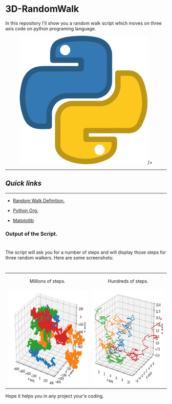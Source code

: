 # 3D-RandomWalk

In this repository I'll show you a random walk script which moves on three axis code on python programing language.

<p align="center">
  <img src="https://github.com/AlexTrR/3D-RandomWalk/blob/main/Docs/Python.png?raw=true" width=400 height=400>/>
</p>

---
## _Quick links_
---

- [Random Walk Definition.](https://en.wikipedia.org/wiki/Random_walk#:~:text=In%20mathematics%2C%20a%20random%20walk,space%20such%20as%20the%20integers.)

- [Python Org.](https://www.python.org/)

- [Matplotlib](https://matplotlib.org/)

### Output of the Script.
#

The script will ask you for a number of steps and will display those steps for three random walkers.
Here are some screenshots:
#

 <table>
   <tr>
     <td><p align="center">Millions of steps.</p></td>
     <td><p align="center">Hundreds of steps.</p></td>
   </tr>
   <tr>
     <td><img src="https://github.com/AlexTrR/3D-RandomWalk/blob/main/Docs/Captura%20II.PNG" width=400 height=300></td>
     <td><img src="https://github.com/AlexTrR/3D-RandomWalk/blob/main/Docs/Captura.PNG" width=350 height=300></td>
   </tr>
 </table>
 
Hope it helps you in any project your'e coding. 
